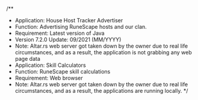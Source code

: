 /**
  * Application: House Host Tracker Advertiser
  * Function: Advertising RuneScape hosts and our clan.
  * Requirement: Latest version of Java
  * Version 7.2.0 Update: 09/2021 (MM/YYYY)
  * Note: Altar.rs web server got taken down by the owner due to real life circumstances, and as a result, the application is not grabbing any web page data
  * Application: Skill Calculators
  * Function: RuneScape skill calculations
  * Requirement: Web browser
  * Note: Altar.rs web server got taken down by the owner due to real life circumstances, and as a result, the applications are running locally.
  */
